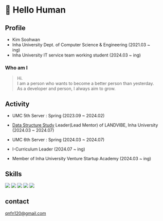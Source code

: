 # 👋 Hello Human 

## Profile
- Kim Soohwan
- Inha University Dept. of Computer Science & Engineering   (2021.03 ~ ing)
- Inha University IT service team working student (2024.03 ~ ing)

### Who am I
> Hi. <br> I am a person who wants to become a better person than yesterday. <br> As a developer and person, I always aim to grow.


## Activity
- UMC 5th Server : Spring (2023.09 ~ 2024.02)

- <a href="https://github.com/Landvibe-DataStructure-2024 ">Data Structure Study</a> Leader(Lead Mentor) of LANDVIBE, Inha University (2024.03 ~ 2024.07)

- UMC 6th Server : Spring (2024.03 ~ 2024.07)

- I-Curriculum Leader (2024.07 ~ ing)
- Member of Inha University Venture Startup Academy (2024.03 ~ ing)


## Skills
<img src="https://img.shields.io/badge/java-000000?style=for-the-badge&logo=java&logoColor=white"> 

<img src="https://img.shields.io/badge/spring-6DB33F?style=for-the-badge&logo=springBoot&logoColor=white">

<img src="https://img.shields.io/badge/mysql-4479A1?style=for-the-badge&logo=Mysql&logoColor=white">


<img src="https://img.shields.io/badge/git-F05032?style=for-the-badge&logo=git&logoColor=white">  
<img src="https://img.shields.io/badge/github-181717?style=for-the-badge&logo=github&logoColor=white">

## contact
qnfn120@gmail.com


